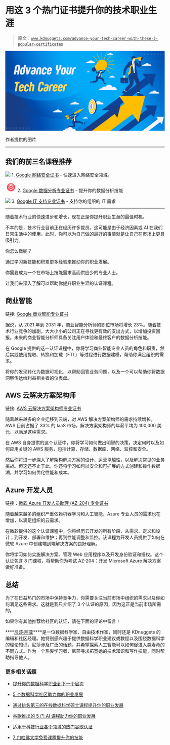 # 用这 3 个热门证书提升你的技术职业生涯

> 原文：[`www.kdnuggets.com/advance-your-tech-career-with-these-3-popular-certificates`](https://www.kdnuggets.com/advance-your-tech-career-with-these-3-popular-certificates)

![用这 3 个热门证书提升你的技术职业生涯](img/a61032a842c75ac2ccc9b49ce8041448.png)

作者提供的图片

* * *

## 我们的前三名课程推荐

![](img/0244c01ba9267c002ef39d4907e0b8fb.png) 1\. [Google 网络安全证书](https://www.kdnuggets.com/google-cybersecurity) - 快速进入网络安全领域。

![](img/e225c49c3c91745821c8c0368bf04711.png) 2\. [Google 数据分析专业证书](https://www.kdnuggets.com/google-data-analytics) - 提升你的数据分析技能

![](img/0244c01ba9267c002ef39d4907e0b8fb.png) 3\. [Google IT 支持专业证书](https://www.kdnuggets.com/google-itsupport) - 支持你的组织的 IT 需求

* * *

随着技术行业的快速进步和增长，现在正是你提升职业生涯的最佳时机。

不幸的是，技术行业目前正在经历许多裁员。这可能是由于经济因素或 AI 在我们日常生活中的使用。此时，你可以为自己做的最好的事情就是让自己在市场上更具吸引力。

你怎么做呢？

通过学习新技能和积累更多经验来推动你的职业发展。

你需要成为一个在市场上技能需求高而供应少的专业人士。

让我们来深入了解可以帮助你提升职业生涯的认证课程。

## 商业智能

链接: [Google 商业智能专业证书](https://www.coursera.org/professional-certificates/google-business-intelligence)

据说，从 2021 年到 2031 年，商业智能分析师的职位市场将增长 23%。随着技术行业竞争的加剧，大大小小的公司正在寻找更有效的支出方式，以增加投资回报。未来的商业智能分析师具备关注用户体验和最终客户的数据分析技能。

在 Google 提供的这一认证课程中，你将学习商业智能专业人员的角色和职责，然后实践使用提取、转换和加载（ETL）等过程进行数据建模，帮助你满足组织的需求。

将你的发现转化为数据可视化，以帮助回答业务问题，以及一个可以帮助你将数据洞察传达给利益相关者的仪表盘。

## AWS 云解决方案架构师

链接: [AWS 云解决方案架构师专业证书](https://www.coursera.org/professional-certificates/aws-cloud-solutions-architect)

随着越来越多的企业迁移到云端，对 AWS 解决方案架构师的需求持续增长。AWS 目前占据了 33% 的 IaaS 市场，解决方案架构师的年薪平均为 100,000 美元，以满足这种需求。

在 AWS 自身提供的这个认证中，你将学习如何做出明智的决策，决定何时以及如何应用关键的 AWS 服务，包括计算、存储、数据库、网络、监控和安全。

然后你将进一步深入了解架构解决方案的设计、运营卓越性，以及解决常见的业务挑战。但这还不止于此，你还将学习如何以安全和可扩展的方式创建和操作数据湖，并学习如何优化性能和成本。

## Azure 开发人员

链接：[微软 Azure 开发人员助理 (AZ-204) 专业证书](https://www.coursera.org/professional-certificates/azure-developer-associate)

随着越来越多的组织严重依赖机器学习和人工智能，Azure 专业人员的需求也在增加，以满足组织的云需求。

在微软提供的这个认证课程中，你将经历云开发的所有阶段，从需求、定义和设计；到开发、部署和维护；再到性能调整和监控。该课程为开发人员提供了如何在微软 Azure 中创建端到端解决方案的良好理解。

你将学习如何实施解决方案、管理 Web 应用程序以及开发身份验证和授权。这个认证包含 8 门课程，将帮助你为考试 AZ-204：开发 Microsoft Azure 解决方案做好准备。

## 总结

为了在日益热门的市场中保持竞争力，你需要关注当前市场中组织的需求以及你如何满足这些需求。这就是我只介绍了 3 个认证的原因，因为这正是当前市场所需的。

如果你有其他推荐给社区的认证，请在下面的评论中留言！

[](https://www.linkedin.com/in/nisha-arya-ahmed/)****[尼莎·阿亚](https://www.linkedin.com/in/nisha-arya-ahmed/)****是一位数据科学家、自由技术作家，同时还是 KDnuggets 的编辑和社区经理。她特别感兴趣于提供数据科学职业建议或教程以及围绕数据科学的理论知识。尼莎涉及广泛的话题，并希望探索人工智能可以如何促进人类寿命的不同方式。作为一个热衷学习者，尼莎寻求拓宽她的技术知识和写作技能，同时帮助指导他人。

### 更多相关话题

+   [提升你的数据科学职业到下一个层次](https://www.kdnuggets.com/2021/12/sas-advance-data-science-career-next-level.html)

+   [5 个数据科学社区助力你的职业发展](https://www.kdnuggets.com/5-data-science-communities-to-advance-your-career)

+   [通过排名第三的在线数据科学硕士课程提升你的职业发展](https://www.kdnuggets.com/2023/07/bay-path-advance-career-3rd-best-online-masters-data-science-program.html)

+   [谷歌推出的 5 门 AI 课程助力你的职业发展](https://www.kdnuggets.com/5-ai-courses-from-google-to-advance-your-career)

+   [适用于科技行业各个领域的热门谷歌认证](https://www.kdnuggets.com/popular-google-certification-for-all-areas-in-the-tech-industry)

+   [7 门哈佛大学免费课程提升你的技能](https://www.kdnuggets.com/7-free-harvard-university-courses-to-advance-your-skills)
